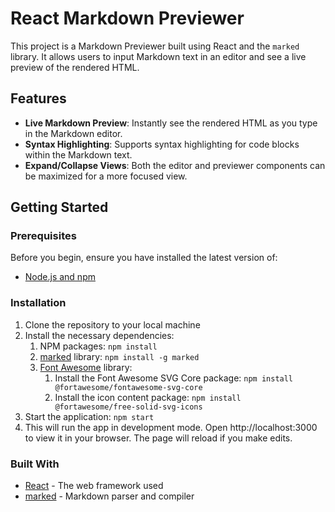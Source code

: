 # React Markdown Previewer

This project is a Markdown Previewer built using React and the `marked` library. It allows users to input Markdown text in an editor and see a live preview of the rendered HTML.

## Features

- **Live Markdown Preview**: Instantly see the rendered HTML as you type in the Markdown editor.
- **Syntax Highlighting**: Supports syntax highlighting for code blocks within the Markdown text.
- **Expand/Collapse Views**: Both the editor and previewer components can be maximized for a more focused view.

## Getting Started

### Prerequisites

Before you begin, ensure you have installed the latest version of:

- [Node.js and npm](https://nodejs.org/en/)

### Installation

1. Clone the repository to your local machine
1. Install the necessary dependencies:
    1. NPM packages: `npm install`
    1. [marked](https://github.com/markedjs/marked?utm_source=cdnjs&utm_medium=cdnjs_link&utm_campaign=cdnjs_library) library: `npm install -g marked`
    1. [Font Awesome](https://docs.fontawesome.com/apis/javascript/get-started) library:
        1. Install the Font Awesome SVG Core package: `npm install @fortawesome/fontawesome-svg-core`
        1. Install the icon content package: `npm install @fortawesome/free-solid-svg-icons`
1. Start the application: `npm start`
1. This will run the app in development mode. Open http://localhost:3000 to view it in your browser. The page will reload if you make edits.

### Built With
- [React](https://reactjs.org/) - The web framework used
- [marked](https://marked.js.org/) - Markdown parser and compiler

